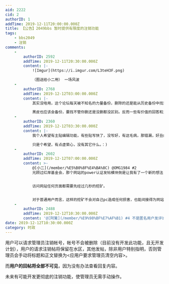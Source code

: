 ```yaml
---
aid: 2222
cid: 2
authorID: 1
addTime: 2019-12-11T20:00:00.000Z
title: 【公告】2049bbs 暂时提供有限度的注销功能
tags:
    - bbs2049
    - 注销
comments:
    -
        authorID: 2592
        addTime: 2019-12-11T20:30:00.000Z
        content: |-
            ![Imgur](https://i.imgur.com/L3teH3F.png)

            （图送给小二用） 一场风波
    -
        authorID: 2768
        addTime: 2019-12-12T03:00:00.000Z
        content: |-
            其实没啥用，这个论坛每天被不知名的力量备份，删除的还是能从历史备份中找到。

            黑皮也应该会备份，要找不管你删还是没删都没区别。反而一些有价值的回答和主贴都被删了，后来人的观感很差。
    -
        authorID: 2360
        addTime: 2019-12-12T03:30:00.000Z
        content: |-
            我个人希望有主贴编辑功能，有些贴写快了，没写好，有这毛病，那错漏，好丑的，就想作些刪删改改。

            只是个希望，有点虚荣心，没有其它什么。：)
    -
        authorID: 2602
        addTime: 2019-12-12T07:00:00.000Z
        content: >-
            @[小二](/member/%E5%B0%8F%E4%BA%8C) @OMG1984 #2
            光顾过红岸基金会，那个网站的power认证发帖模块倒是让我有了一个新的想法：


            访问网站任何页面都需要先经过几秒的挖矿。


            对于普通用户而言，这样的挖矿不会对自己pc造成任何损害，也能间接得为网站运作提供微弱的经费贡献。但是对于扒站的神秘人士，那就不一样了。想要实时扒数据，就得不停挖矿。该神秘人士如果这么愿意为网站送钱，何不成全他呢。
    -
        authorID: 2488
        addTime: 2019-12-12T10:30:00.000Z
        content: '@[阿篱](/member/%E9%98%BF%E7%AF%B1) #4 不是匿名用户发评论才能帮那个网站挖矿吗？'
date: 2019-12-12T10:30:00.000Z
category: 时政
---
```


用户可以请求管理员注销帐号，帐号不会被删除（目前没有开发此功能，且无开发计划），用户的请求注销帖将保留在水区，其他发帖，除非用户特别指明，否则管理员会手动将标题和正文替换为<应用户要求管理员清空内容>。

而**用户的回帖将全部不可见**，因为没有办法查看回复内容。

未来有可能开发更彻底的注销功能，使管理员无需手动操作。
